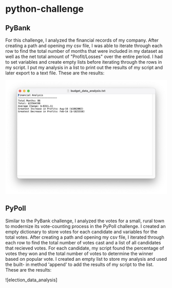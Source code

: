 # python-challenge

## PyBank 
For this challenge, I analyzed the financial records of my company. After creating a path and opening my csv file, I was able to iterate through each row to find the total number of months that were included in my dataset as well as the net total amount of "Profit/Losses" over the entire period. I had to set variables and create empty lists before iterating through the rows in my script. I put my analysis in a list to print out the results of my script and later export to a text file. These are the results:

![budget_data_analysis](https://github.com/otybaasandorj/python-challenge/blob/main/images/budget_data_analysis.png)


## PyPoll
Similar to the PyBank challenge, I analyzed the votes for a small, rural town to modernize its vote-counting process in the PyPoll challenge. I created an empty dictionary to store votes for each candidate and variables for the total votes. After creating a path and opening my csv file, I iterated through each row to find the total number of votes cast and a list of all candidates that recieved votes. For each candidate, my script found the percentage of votes they won and the total number of votes to determine the winner based on popular vote. I created an empty list to store my analysis and used the built- in method 'append' to add the results of my script to the list. These are the results:

![election_data_analysis]
